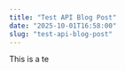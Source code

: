 ```yaml
---
title: "Test API Blog Post"
date: "2025-10-01T16:58:00"
slug: "test-api-blog-post"
---
```


<p>This is a te</p>
